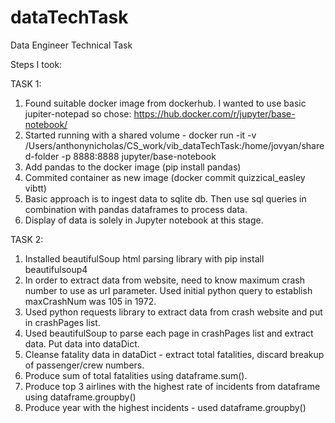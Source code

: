 # dataTechTask
Data Engineer Technical Task

Steps I took:

TASK 1:

1. Found suitable docker image from dockerhub. I wanted to use basic jupiter-notepad so chose:  https://hub.docker.com/r/jupyter/base-notebook/
2. Started running with a shared volume - docker run -it -v /Users/anthonynicholas/CS_work/vib_dataTechTask:/home/jovyan/shared-folder -p 8888:8888 jupyter/base-notebook
3. Add pandas to the docker image (pip install pandas)
4. Commited container as new image (docker commit quizzical_easley vibtt)
5. Basic approach is to ingest data to sqlite db.  Then use sql queries in combination with pandas dataframes to process data.
6. Display of data is solely in Jupyter notebook at this stage. 

TASK 2:

1. Installed beautifulSoup html parsing library with pip install beautifulsoup4
2. In order to extract data from website, need to know maximum crash number to use as url parameter. Used initial python query to establish maxCrashNum was
105 in 1972.
3. Used python requests library to extract data from crash website and put in crashPages list. 
4. Used beautifulSoup to parse each page in crashPages list and extract data.  Put data into dataDict.
5. Cleanse fatality data in dataDict - extract total fatalities, discard breakup of passenger/crew numbers.
6. Produce sum of total fatalities using dataframe.sum().
7. Produce top 3 airlines with the highest rate of incidents from dataframe using dataframe.groupby()
8. Produce year with the highest incidents - used dataframe.groupby() 

